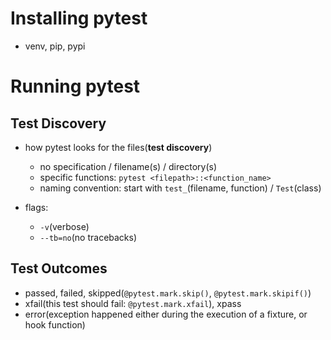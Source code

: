 # Installing pytest
- venv, pip, pypi

# Running pytest

## Test Discovery
- how pytest looks for the files(**test discovery**)
  - no specification / filename(s) / directory(s)
  - specific functions: `pytest <filepath>::<function_name>`
  - naming convention: start with `test_`(filename, function) / `Test`(class)

- flags:
  - `-v`(verbose)
  - `--tb=no`(no tracebacks)

## Test Outcomes
- passed, failed, skipped(`@pytest.mark.skip()`, `@pytest.mark.skipif()`)
- xfail(this test should fail: `@pytest.mark.xfail`), xpass
- error(exception happened either during the execution of a fixture, or hook function)